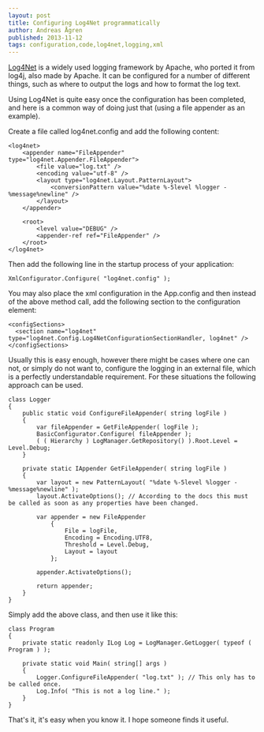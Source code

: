 ```yaml
---
layout: post
title: Configuring Log4Net programmatically
author: Andreas Ågren
published: 2013-11-12
tags: configuration,code,log4net,logging,xml
---
```


[Log4Net](http://logging.apache.org/log4net/) is a widely used logging framework by Apache, who ported it from log4j, also made by Apache. It can be configured for a number of different things, such as where to output the logs and how to format the log text.

<!--more-->

Using Log4Net is quite easy once the configuration has been completed, and here is a common way of doing just that (using a file appender as an example).

Create a file called log4net.config and add the following content:

    <log4net>
        <appender name="FileAppender" type="log4net.Appender.FileAppender">
            <file value="log.txt" />
            <encoding value="utf-8" />
            <layout type="log4net.Layout.PatternLayout">
                <conversionPattern value="%date %-5level %logger - %message%newline" />
            </layout>
        </appender>
        
        <root>
            <level value="DEBUG" />
            <appender-ref ref="FileAppender" />
        </root>
    </log4net>


Then add the following line in the startup process of your application:

    XmlConfigurator.Configure( "log4net.config" );

You may also place the xml configuration in the App.config and then instead of the above method call, add the following section to the configuration element:

    <configSections>
      <section name="log4net" type="log4net.Config.Log4NetConfigurationSectionHandler, log4net" />
    </configSections>


Usually this is easy enough, however there might be cases where one can not, or simply do not want to, configure the logging in an external file, which is a perfectly understandable requirement. For these situations the following approach can be used.

    class Logger
    {
        public static void ConfigureFileAppender( string logFile )
        {
            var fileAppender = GetFileAppender( logFile );
            BasicConfigurator.Configure( fileAppender );
            ( ( Hierarchy ) LogManager.GetRepository() ).Root.Level = Level.Debug;
        }

        private static IAppender GetFileAppender( string logFile )
        {
            var layout = new PatternLayout( "%date %-5level %logger - %message%newline" );
            layout.ActivateOptions(); // According to the docs this must be called as soon as any properties have been changed.

            var appender = new FileAppender
                {
                    File = logFile,
                    Encoding = Encoding.UTF8,
                    Threshold = Level.Debug,
                    Layout = layout
                };

            appender.ActivateOptions();

            return appender;
        }
    }

Simply add the above class, and then use it like this:

    class Program
    {
        private static readonly ILog Log = LogManager.GetLogger( typeof ( Program ) );

        private static void Main( string[] args )
        {
            Logger.ConfigureFileAppender( "log.txt" ); // This only has to be called once.
            Log.Info( "This is not a log line." );
        }
    }

That's it, it's easy when you know it. I hope someone finds it useful.

